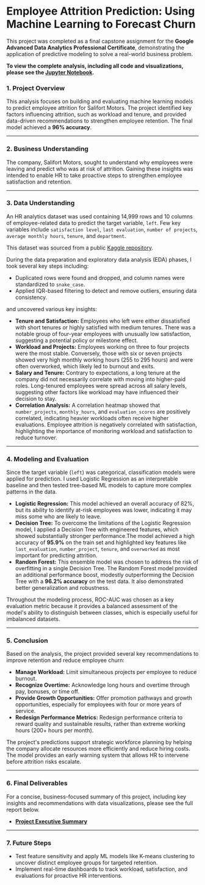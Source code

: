 # Employee Attrition Prediction: Using Machine Learning to Forecast Churn

This project was completed as a final capstone assignment for the **Google Advanced Data Analytics Professional Certificate**, demonstrating the application of predictive modeling to solve a real-world business problem.

**To view the complete analysis, including all code and visualizations, please see the [Jupyter Notebook](https://github.com/sushma-ravichandran/employee-attrition-prediction/blob/main/Employee%20Attrition%20Prediction.ipynb).**

### 1. Project Overview
This analysis focuses on building and evaluating machine learning models to predict employee attrition for Salifort Motors. The project identified key factors influencing attrition, such as workload and tenure, and provided data-driven recommendations to strengthen employee retention. The final model achieved a **96% accuracy**.

---

### 2. Business Understanding
The company, Salifort Motors, sought to understand why employees were leaving and predict who was at risk of attrition. Gaining these insights was intended to enable HR to take proactive steps to strengthen employee satisfaction and retention.

---

### 3. Data Understanding

An HR analytics dataset was used containing 14,999 rows and 10 columns of employee-related data to predict the target variable, `left`. Few key variables include `satisfaction level`, `last evaluation`, `number of projects`, `average monthly hours`, `tenure`, and `department`.

This dataset was sourced from a public [Kaggle repository](https://www.kaggle.com/datasets/mfaisalqureshi/hr-analytics-and-job-prediction?select=HR_comma_sep.csv).

During the data preparation and exploratory data analysis (EDA) phases, I took several key steps including:
* Duplicated rows were found and dropped, and column names were standardized to `snake_case`.
* Applied IQR-based filtering to detect and remove outliers, ensuring data consistency.

and uncovered various key insights:
  
* **Tenure and Satisfaction:** Employees who left were either dissatisfied with short tenures or highly satisfied with medium tenures. There was a notable group of four-year employees with unusually low satisfaction, suggesting a potential policy or milestone effect.
* **Workload and Projects:** Employees working on three to four projects were the most stable. Conversely, those with six or seven projects showed very high monthly working hours (255 to 295 hours) and were often overworked, which likely led to burnout and exits.
* **Salary and Tenure:** Contrary to expectations, a long tenure at the company did not necessarily correlate with moving into higher-paid roles. Long-tenured employees were spread across all salary levels, suggesting other factors like workload may have influenced their decision to stay.
* **Correlation Analysis:** A correlation heatmap showed that `number_projects`, `monthly_hours`, and `evaluation_scores` are positively correlated, indicating heavier workloads often receive higher evaluations. Employee attrition is negatively correlated with satisfaction, highlighting the importance of monitoring workload and satisfaction to reduce turnover.

---

### 4. Modeling and Evaluation
Since the target variable (`left`) was categorical, classification models were applied for prediction. I used Logistic Regression as an interpretable baseline and then tested tree-based ML models to capture more complex patterns in the data.

* **Logistic Regression:** This model achieved an overall accuracy of 82%, but its ability to identify at-risk employees was lower, indicating it may miss some who are likely to leave.
* **Decision Tree:** To overcome the limitations of the Logistic Regression model, I applied a Decision Tree with engineered features, which showed substantially stronger performance.The model achieved a high accuracy of **95.9%** on the train set and highlighted key features like `last_evaluation`, `number_project`, `tenure`, and `overworked` as most important for predicting attrition.
* **Random Forest:** This ensemble model was chosen to address the risk of overfitting in a single Decision Tree. The Random Forest model provided an additional performance boost, modestly outperforming the Decision Tree with a **96.2% accuracy** on the test data. It also demonstrated better generalization and robustness.

Throughout the modeling process, ROC-AUC was chosen as a key evaluation metric because it provides a balanced assessment of the model's ability to distinguish between classes, which is especially useful for imbalanced datasets.

---

### 5. Conclusion
Based on the analysis, the project provided several key recommendations to improve retention and reduce employee churn:
* **Manage Workload:** Limit simultaneous projects per employee to reduce burnout.
* **Recognize Overtime:** Acknowledge long hours and overtime through pay, bonuses, or time off.
* **Provide Growth Opportunities:** Offer promotion pathways and growth opportunities, especially for employees with four or more years of service.
* **Redesign Performance Metrics:** Redesign performance criteria to reward quality and sustainable results, rather than extreme working hours (200+ hours per month).

The project's predictions support strategic workforce planning by helping the company allocate resources more efficiently and reduce hiring costs. The model provides an early warning system that allows HR to intervene before attrition risks escalate.

---

### 6. Final Deliverables

For a concise, business-focused summary of this project, including key insights and recommendations with data visualizations, please see the full report below.

* **[Project Executive Summary](https://github.com/sushma-ravichandran/employee-attrition-prediction/blob/main/Employee%20Attrition%20Prediction_Executive%20summary.pdf)**

---

### 7. Future Steps
* Test feature sensitivity and apply ML models like K-means clustering to uncover distinct employee groups for targeted retention.
* Implement real-time dashboards to track workload, satisfaction, and evaluations for proactive HR interventions.
